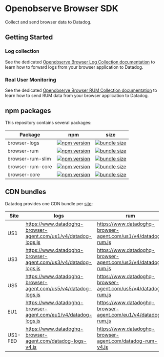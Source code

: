 # Openobserve Browser SDK

Collect and send browser data to Datadog.

## Getting Started

### Log collection

See the dedicated [Openobserve Browser Log Collection documentation][08] to learn how to forward logs from your browser application to Datadog.

### Real User Monitoring

See the dedicated [Openobserve Browser RUM Collection documentation][18] to learn how to send RUM data from your browser application to Datadog.

## npm packages

This repository contains several packages:

| Package          | npm                      | size                     |
| ---------------- | ------------------------ | ------------------------ |
| browser-logs     | [![npm version][01]][02] | [![bundle size][03]][04] |
| browser-rum      | [![npm version][11]][12] | [![bundle size][13]][14] |
| browser-rum-slim | [![npm version][21]][22] | [![bundle size][23]][24] |
| browser-rum-core | [![npm version][51]][52] | [![bundle size][53]][54] |
| browser-core     | [![npm version][41]][42] | [![bundle size][43]][44] |

## CDN bundles

Datadog provides one CDN bundle per [site][60]:

| Site    | logs                                                           | rum                                                           | rum-slim                                                           |
| ------- | -------------------------------------------------------------- | ------------------------------------------------------------- | ------------------------------------------------------------------ |
| US1     | https://www.datadoghq-browser-agent.com/us1/v4/datadog-logs.js | https://www.datadoghq-browser-agent.com/us1/v4/datadog-rum.js | https://www.datadoghq-browser-agent.com/us1/v4/datadog-rum-slim.js |
| US3     | https://www.datadoghq-browser-agent.com/us3/v4/datadog-logs.js | https://www.datadoghq-browser-agent.com/us3/v4/datadog-rum.js | https://www.datadoghq-browser-agent.com/us3/v4/datadog-rum-slim.js |
| US5     | https://www.datadoghq-browser-agent.com/us5/v4/datadog-logs.js | https://www.datadoghq-browser-agent.com/us5/v4/datadog-rum.js | https://www.datadoghq-browser-agent.com/us5/v4/datadog-rum-slim.js |
| EU1     | https://www.datadoghq-browser-agent.com/eu1/v4/datadog-logs.js | https://www.datadoghq-browser-agent.com/eu1/v4/datadog-rum.js | https://www.datadoghq-browser-agent.com/eu1/v4/datadog-rum-slim.js |
| US1-FED | https://www.datadoghq-browser-agent.com/datadog-logs-v4.js     | https://www.datadoghq-browser-agent.com/datadog-rum-v4.js     | https://www.datadoghq-browser-agent.com/datadog-rum-slim-v4.js     |

[1]: https://github.githubassets.com/favicons/favicon.png
[2]: https://imgix.datadoghq.com/img/favicons/favicon-32x32.png
[01]: https://badge.fury.io/js/%40datadog%2Fbrowser-logs.svg
[02]: https://badge.fury.io/js/%40datadog%2Fbrowser-logs
[03]: https://badgen.net/bundlephobia/minzip/@datadog/browser-logs
[04]: https://bundlephobia.com/result?p=@datadog/browser-logs
[08]: https://docs.datadoghq.com/logs/log_collection/javascript
[11]: https://badge.fury.io/js/%40datadog%2Fbrowser-rum.svg
[12]: https://badge.fury.io/js/%40datadog%2Fbrowser-rum
[13]: https://badgen.net/bundlephobia/minzip/@datadog/browser-rum
[14]: https://bundlephobia.com/result?p=@datadog/browser-rum
[18]: https://docs.datadoghq.com/real_user_monitoring/browser/
[21]: https://badge.fury.io/js/%40datadog%2Fbrowser-rum-slim.svg
[22]: https://badge.fury.io/js/%40datadog%2Fbrowser-rum-slim
[23]: https://badgen.net/bundlephobia/minzip/@datadog/browser-rum-slim
[24]: https://bundlephobia.com/result?p=@datadog/browser-rum-slim
[41]: https://badge.fury.io/js/%40datadog%2Fbrowser-core.svg
[42]: https://badge.fury.io/js/%40datadog%2Fbrowser-core
[43]: https://badgen.net/bundlephobia/minzip/@datadog/browser-core
[44]: https://bundlephobia.com/result?p=@datadog/browser-core
[51]: https://badge.fury.io/js/%40datadog%2Fbrowser-rum-core.svg
[52]: https://badge.fury.io/js/%40datadog%2Fbrowser-rum-core
[53]: https://badgen.net/bundlephobia/minzip/@datadog/browser-rum-core
[54]: https://bundlephobia.com/result?p=@datadog/browser-rum-core
[60]: https://docs.datadoghq.com/getting_started/site/
